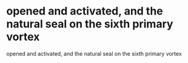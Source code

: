 # opened and activated, and the natural seal on the sixth primary vortex

opened and activated, and the natural seal on the sixth primary vortex